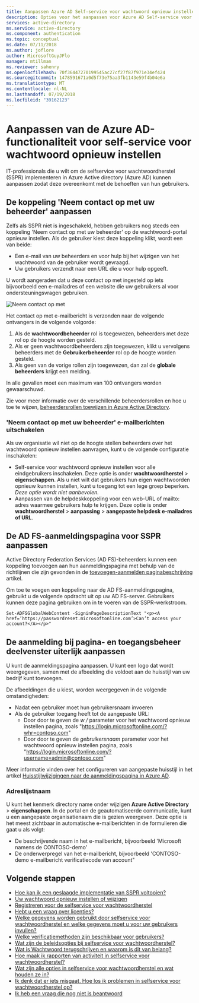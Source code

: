 ```yaml
---
title: Aanpassen Azure AD Self-service voor wachtwoord opnieuw instellen
description: Opties voor het aanpassen voor Azure AD Self-service voor wachtwoord opnieuw instellen
services: active-directory
ms.service: active-directory
ms.component: authentication
ms.topic: conceptual
ms.date: 07/11/2018
ms.author: joflore
author: MicrosoftGuyJFlo
manager: mtillman
ms.reviewer: sahenry
ms.openlocfilehash: 70f36447270199545ac27cf27f87f971e34ef424
ms.sourcegitcommit: 1478591671a0d5f73e75aa3fb1143e59f4b04e6a
ms.translationtype: MT
ms.contentlocale: nl-NL
ms.lasthandoff: 07/19/2018
ms.locfileid: "39162123"
---
```

# <a name="customize-the-azure-ad-functionality-for-self-service-password-reset"></a>Aanpassen van de Azure AD-functionaliteit voor self-service voor wachtwoord opnieuw instellen

IT-professionals die u wilt om de selfservice voor wachtwoordherstel (SSPR) implementeren in Azure Active directory (Azure AD) kunnen aanpassen zodat deze overeenkomt met de behoeften van hun gebruikers.

## <a name="customize-the-contact-your-administrator-link"></a>De koppeling 'Neem contact op met uw beheerder' aanpassen

Zelfs als SSPR niet is ingeschakeld, hebben gebruikers nog steeds een koppeling 'Neem contact op met uw beheerder' op de wachtwoord-portal opnieuw instellen. Als de gebruiker kiest deze koppeling klikt, wordt een van beide:

   * Een e-mail van uw beheerders en voor hulp bij het wijzigen van het wachtwoord van de gebruiker wordt gevraagd.
   * Uw gebruikers verzendt naar een URL die u voor hulp opgeeft.

U wordt aangeraden dat u deze contact op met ingesteld op iets bijvoorbeeld een e-mailadres of een website die uw gebruikers al voor ondersteuningsvragen gebruiken.

![Neem contact op met][Contact]

Het contact op met e-mailbericht is verzonden naar de volgende ontvangers in de volgende volgorde:

1. Als de **wachtwoordbeheerder** rol is toegewezen, beheerders met deze rol op de hoogte worden gesteld.
2. Als er geen wachtwoordbeheerders zijn toegewezen, klikt u vervolgens beheerders met de **Gebruikerbeheerder** rol op de hoogte worden gesteld.
3. Als geen van de vorige rollen zijn toegewezen, dan zal de **globale beheerders** krijgt een melding.

In alle gevallen moet een maximum van 100 ontvangers worden gewaarschuwd.

Zie voor meer informatie over de verschillende beheerdersrollen en hoe u toe te wijzen, [beheerdersrollen toewijzen in Azure Active Directory](../users-groups-roles/directory-assign-admin-roles.md).

### <a name="disable-contact-your-administrator-emails"></a>'Neem contact op met uw beheerder' e-mailberichten uitschakelen

Als uw organisatie wil niet op de hoogte stellen beheerders over het wachtwoord opnieuw instellen aanvragen, kunt u de volgende configuratie inschakelen:

* Self-service voor wachtwoord opnieuw instellen voor alle eindgebruikers inschakelen. Deze optie is onder **wachtwoordherstel** > **eigenschappen**. Als u niet wilt dat gebruikers hun eigen wachtwoorden opnieuw kunnen instellen, kunt u toegang tot een lege groep beperken. *Deze optie wordt niet aanbevolen.*
* Aanpassen van de helpdeskkoppeling voor een web-URL of mailto: adres waarmee gebruikers hulp te krijgen. Deze optie is onder **wachtwoordherstel** > **aanpassing** > **aangepaste helpdesk e-mailadres of URL**.

## <a name="customize-the-ad-fs-sign-in-page-for-sspr"></a>De AD FS-aanmeldingspagina voor SSPR aanpassen

Active Directory Federation Services (AD FS)-beheerders kunnen een koppeling toevoegen aan hun aanmeldingspagina met behulp van de richtlijnen die zijn gevonden in de [toevoegen-aanmelden paginabeschrijving](https://docs.microsoft.com/windows-server/identity/ad-fs/operations/add-sign-in-page-description) artikel.

Om toe te voegen een koppeling naar de AD FS-aanmeldingspagina, gebruikt u de volgende opdracht uit op uw AD FS-server. Gebruikers kunnen deze pagina gebruiken om in te voeren van de SSPR-werkstroom.

``` Set-ADFSGlobalWebContent -SigninPageDescriptionText "<p><A href=’https://passwordreset.microsoftonline.com’>Can’t access your account?</A></p>" ```

## <a name="customize-the-sign-in-page-and-access-panel-look-and-feel"></a>De aanmelding bij pagina- en toegangsbeheer deelvenster uiterlijk aanpassen

U kunt de aanmeldingspagina aanpassen. U kunt een logo dat wordt weergegeven, samen met de afbeelding die voldoet aan de huisstijl van uw bedrijf kunt toevoegen.

De afbeeldingen die u kiest, worden weergegeven in de volgende omstandigheden:

* Nadat een gebruiker moet hun gebruikersnaam invoeren
* Als de gebruiker toegang heeft tot de aangepaste URL:
    * Door door te geven de *w /* parameter voor het wachtwoord opnieuw instellen pagina, zoals "https://login.microsoftonline.com/?whr=contoso.com"
    * Door door te geven de *gebruikersnaam* parameter voor het wachtwoord opnieuw instellen pagina, zoals "https://login.microsoftonline.com/?username=admin@contoso.com"

Meer informatie vinden over het configureren van aangepaste huisstijl in het artikel [Huisstijlwijzigingen naar de aanmeldingspagina in Azure AD](../fundamentals/customize-branding.md).

### <a name="directory-name"></a>Adreslijstnaam

U kunt het kenmerk directory name onder wijzigen **Azure Active Directory** > **eigenschappen**. In de portal en de geautomatiseerde communicatie, kunt u een aangepaste organisatienaam die is gezien weergeven. Deze optie is het meest zichtbaar in automatische e-mailberichten in de formulieren die gaat u als volgt:

* De beschrijvende naam in het e-mailbericht, bijvoorbeeld 'Microsoft namens de CONTOSO-demo'
* De onderwerpregel van het e-mailbericht, bijvoorbeeld 'CONTOSO-demo e-mailbericht verificatiecode van account"

## <a name="next-steps"></a>Volgende stappen

* [Hoe kan ik een geslaagde implementatie van SSPR voltooien?](howto-sspr-deployment.md)
* [Uw wachtwoord opnieuw instellen of wijzigen](../user-help/active-directory-passwords-update-your-own-password.md)
* [Registreren voor de selfservice voor wachtwoordherstel](../user-help/active-directory-passwords-reset-register.md)
* [Hebt u een vraag over licenties?](concept-sspr-licensing.md)
* [Welke gegevens worden gebruikt door selfservice voor wachtwoordherstel en welke gegevens moet u voor uw gebruikers invullen?](howto-sspr-authenticationdata.md)
* [Welke verificatiemethoden zijn beschikbaar voor gebruikers?](concept-sspr-howitworks.md#authentication-methods)
* [Wat zijn de beleidsopties bij selfservice voor wachtwoordherstel?](concept-sspr-policy.md)
* [Wat is Wachtwoord terugschrijven en waarom is dit van belang?](howto-sspr-writeback.md)
* [Hoe maak ik rapporten van activiteit in selfservice voor wachtwoordherstel?](howto-sspr-reporting.md)
* [Wat zijn alle opties in selfservice voor wachtwoordherstel en wat houden ze in?](concept-sspr-howitworks.md)
* [Ik denk dat er iets misgaat. Hoe los ik problemen in selfservice voor wachtwoordherstel op?](active-directory-passwords-troubleshoot.md)
* [Ik heb een vraag die nog niet is beantwoord](active-directory-passwords-faq.md)

[Contact]: ./media/concept-sspr-customization/sspr-contact-admin.png "Neem contact op met uw beheerder voor meer informatie over het opnieuw instellen van uw wachtwoord e-voorbeeld"
